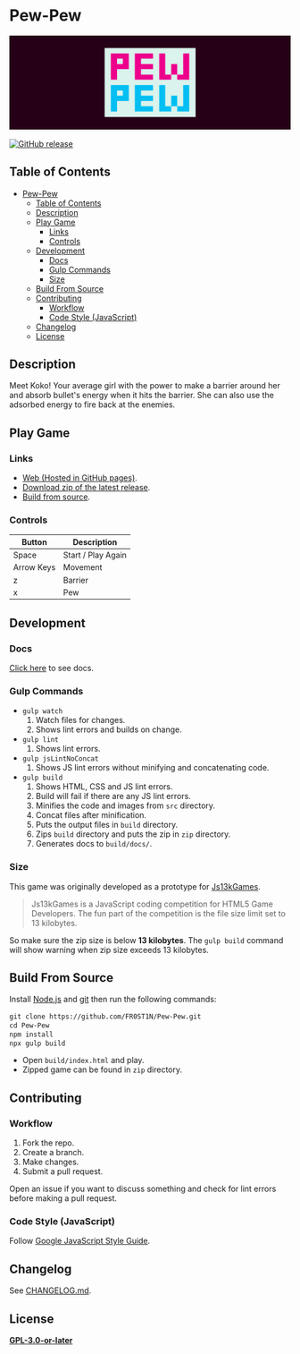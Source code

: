 # Pew-Pew

![Pew-Pew](banner.png "Pew-Pew")

[![GitHub release][release badge]][release link]

## Table of Contents

- [Pew-Pew](#pew-pew)
  - [Table of Contents](#table-of-contents)
  - [Description](#description)
  - [Play Game](#play-game)
    - [Links](#links)
    - [Controls](#controls)
  - [Development](#development)
    - [Docs](#docs)
    - [Gulp Commands](#gulp-commands)
    - [Size](#size)
  - [Build From Source](#build-from-source)
  - [Contributing](#contributing)
    - [Workflow](#workflow)
    - [Code Style (JavaScript)](#code-style-javascript)
  - [Changelog](#changelog)
  - [License](#license)

## Description

Meet Koko! Your average girl with the power to make a barrier around her and absorb bullet's energy when it hits the barrier. She can also use the adsorbed energy to fire back at the enemies.

## Play Game

### Links

- [Web (Hosted in GitHub pages)](https://fr0st1n.github.io/Pew-Pew/).
- [Download zip of the latest release](https://github.com/FR0ST1N/Pew-Pew/releases).
- [Build from source](#build-from-source).

### Controls

| Button     | Description        |
| ---------- | ------------------ |
| Space      | Start / Play Again |
| Arrow Keys | Movement           |
| z          | Barrier            |
| x          | Pew                |

## Development

### Docs

[Click here](https://fr0st1n.github.io/Pew-Pew/docs/) to see docs.

### Gulp Commands

- `gulp watch`
    1. Watch files for changes.
    2. Shows lint errors and builds on change.
- `gulp lint`
    1. Shows lint errors.
- `gulp jsLintNoConcat`
    1. Shows JS lint errors without minifying and concatenating code.
- `gulp build`
    1. Shows HTML, CSS and JS lint errors.
    2. Build will fail if there are any JS lint errors.
    3. Minifies the code and images from `src` directory.
    4. Concat files after minification.
    5. Puts the output files in `build` directory.
    6. Zips `build` directory and puts the zip in `zip` directory.
    7. Generates docs to `build/docs/`.

### Size

This game was originally developed as a prototype for [Js13kGames](https://js13kgames.com/).

> Js13kGames is a JavaScript coding competition for HTML5 Game Developers.
> The fun part of the competition is the file size limit set to 13 kilobytes.

So make sure the zip size is below **13 kilobytes**. The `gulp build` command will show warning when zip size exceeds 13 kilobytes.

## Build From Source

Install [Node.js](https://nodejs.org/en/) and [git](https://git-scm.com/) then run the following commands:

```shellscript
git clone https://github.com/FR0ST1N/Pew-Pew.git
cd Pew-Pew
npm install
npx gulp build
```

- Open `build/index.html` and play.
- Zipped game can be found in `zip` directory.

## Contributing

### Workflow

1. Fork the repo.
2. Create a branch.
3. Make changes.
4. Submit a pull request.

Open an issue if you want to discuss something and check for lint errors before making a pull request.

### Code Style (JavaScript)

Follow [Google JavaScript Style Guide](https://google.github.io/styleguide/jsguide.html).

## Changelog

See [CHANGELOG.md](CHANGELOG.md).

## License

[**GPL-3.0-or-later**](https://github.com/FR0ST1N/Pew-Pew/blob/master/LICENSE)

[release badge]: https://img.shields.io/github/v/release/FR0ST1N/Pew-Pew?color=260016&include_prereleases&label=%20&logo=github&style=for-the-badge
[release link]: https://github.com/FR0ST1N/Pew-Pew/releases
